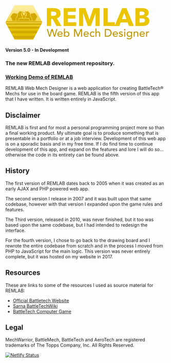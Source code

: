 <img src="assets/images/logo.svg" alt="REMLAB Web Mech Designer" width="450">

#### Version 5.0 - In Development

### The new REMLAB development repository.

### [Working Demo of REMLAB](https://remlab.netlify.app)

REMLAB Web Mech Designer is a web application for creating BattleTech&reg; Mechs for use in the board game. REMLAB is the fifth version of this app that I have written. It is written entirely in JavaScript.

## Disclaimer

REMLAB is first and for most a personal programming project more so than a final working product. My ultimate goal is to produce something that is presentable in a portfolio or at a job interview. Development of this web app is on a sporadic basis and in my free time. If I do find time to continue development of this app, and expand on the features and lore I will do so... otherwise the code in its entirety can be found above.

## History

The first version of REMLAB dates back to 2005 when it was created as an early AJAX and PHP powered web app.

The second version I release in 2007 and it was built upon that same codebase, however with that version I expanded upon the game rules and features.

The Third version, released in 2010, was never finished, but it too was based upon the same codebase, but I had intended to redesign the interface.

For the fourth version, I chose to go back to the drawing board and I rewrote the entire codebase from scratch and in the process I moved from PHP to JavaScript for the main logic. This version was never entirely complete, but it was hosted on my website in 2017.

## Resources

These are links to some of the resources I used as source material for REMLAB:

* [Official Battletech Website](https://www.battletech.com)
* [Sarna BattleTechWiki](https://www.sarna.net)
* [BattleTech Computer Game](https://www.battletechgame.com)


## Legal

MechWarrior, BattleMech, BattleTech and AeroTech are registered trademarks of The Topps Company, Inc. All Rights Reserved.

[![Netlify Status](https://api.netlify.com/api/v1/badges/02e3fade-8caa-484e-b34f-ba88f0d45c9b/deploy-status)](https://app.netlify.com/sites/remlab/deploys)

